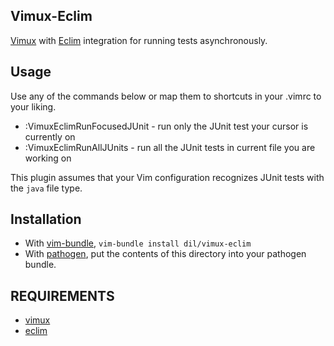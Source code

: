 ## Vimux-Eclim

[Vimux](https://github.com/benmills/vimux) with [Eclim](https://github.com/ervandew/eclim) integration for running tests asynchronously.

## Usage

Use any of the commands below or map them to shortcuts in your .vimrc to your liking.

  - :VimuxEclimRunFocusedJUnit - run only the JUnit test your cursor is currently on
  - :VimuxEclimRunAllJUnits - run all the JUnit tests in current file you are working on

This plugin assumes that your Vim configuration recognizes JUnit tests with the `java` file type.

## Installation

- With [vim-bundle](https://github.com/benmills/vim-bundle), `vim-bundle install dil/vimux-eclim`
- With [pathogen](https://github.com/tpope/vim-pathogen), put the contents of this directory into your pathogen bundle.

## REQUIREMENTS

- [vimux](https://github.com/benmills/vimux)
- [eclim](https://github.com/ervandew/eclim)

